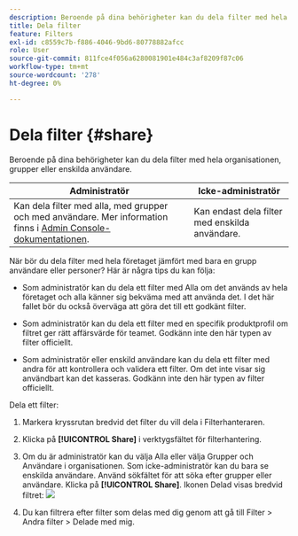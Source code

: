 ```yaml
---
description: Beroende på dina behörigheter kan du dela filter med hela organisationen, grupper eller enskilda användare.
title: Dela filter
feature: Filters
exl-id: c8559c7b-f886-4046-9bd6-80778882afcc
role: User
source-git-commit: 811fce4f056a6280081901e484c3af8209f87c06
workflow-type: tm+mt
source-wordcount: '278'
ht-degree: 0%

---
```


# Dela filter {#share}

Beroende på dina behörigheter kan du dela filter med hela organisationen, grupper eller enskilda användare.

| Administratör | Icke-administratör |
|---|---|
| Kan dela filter med alla, med grupper och med användare. Mer information finns i [Admin Console-dokumentationen](https://helpx.adobe.com/enterprise/using/manage-products-and-profiles.html). | Kan endast dela filter med enskilda användare. |

När bör du dela filter med hela företaget jämfört med bara en grupp användare eller personer? Här är några tips du kan följa:

* Som administratör kan du dela ett filter med Alla om det används av hela företaget och alla känner sig bekväma med att använda det. I det här fallet bör du också överväga att göra det till ett godkänt filter.

* Som administratör kan du dela ett filter med en specifik produktprofil om filtret ger rätt affärsvärde för teamet. Godkänn inte den här typen av filter officiellt.

* Som administratör eller enskild användare kan du dela ett filter med andra för att kontrollera och validera ett filter. Om det inte visar sig användbart kan det kasseras. Godkänn inte den här typen av filter officiellt.

Dela ett filter:

1. Markera kryssrutan bredvid det filter du vill dela i Filterhanteraren.

1. Klicka på **[!UICONTROL Share]** i verktygsfältet för filterhantering.

1. Om du är administratör kan du välja Alla eller välja Grupper och Användare i organisationen. Som icke-administratör kan du bara se enskilda användare. Använd sökfältet för att söka efter grupper eller användare. Klicka på **[!UICONTROL Share]**. Ikonen Delad visas bredvid filtret: ![](https://spectrum.adobe.com/static/icons/workflow_18/Smock_Share_18_N.svg)

1. Du kan filtrera efter filter som delas med dig genom att gå till Filter > Andra filter > Delade med mig.
